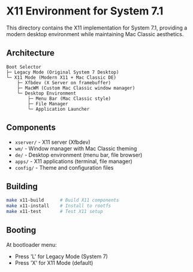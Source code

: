 # X11 Environment for System 7.1

This directory contains the X11 implementation for System 7.1, providing a modern desktop environment while maintaining Mac Classic aesthetics.

## Architecture

```
Boot Selector
├─ Legacy Mode (Original System 7 Desktop)
└─ X11 Mode (Modern X11 + Mac Classic DE)
    ├─ Xfbdev (X Server on framebuffer)
    ├─ MacWM (Custom Mac Classic window manager)
    └─ Desktop Environment
        ├─ Menu Bar (Mac Classic style)
        ├─ File Manager
        └─ Application Launcher
```

## Components

- `xserver/` - X11 server (Xfbdev)
- `wm/` - Window manager with Mac Classic theming
- `de/` - Desktop environment (menu bar, file browser)
- `apps/` - X11 applications (terminal, file manager)
- `config/` - Theme and configuration files

## Building

```bash
make x11-build      # Build X11 components
make x11-install    # Install to rootfs
make x11-test       # Test X11 setup
```

## Booting

At bootloader menu:
- Press 'L' for Legacy Mode (System 7)
- Press 'X' for X11 Mode (default)
